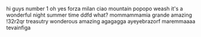 hi guys
number 1
oh yes
forza milan
ciao
mountain
popopo
weash
it's a wonderful night
summer time
ddfd
what?
mommammamia
grande
amazing
!32r2qr
treasutry
wonderous
amazing
agagagga
ayeyebrazorf
maremmaaaa
tevainfiga

